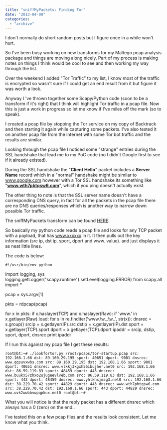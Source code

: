 ```yaml
---
title: "sniffMyPackets: Finding Tor"
date: "2013-04-08"
categories: 
  - "archive"
---
```


I don't normally do short random posts but I figure once in a while won't hurt.

So I've been busy working on new transforms for my Maltego pcap analysis package and things are moving along nicely. Part of my process is making notes on things I think would be cool to see and then working my way through the list.

Over the weekend I added "Tor Traffic" to my list, I know most of the traffic is encrypted so wasn't sure if I could get an end result from it but figure it was worth a look.

Anyway I 've thrown together some Scapy/Python code (soon to be a transform if it's right) that I think will highlight Tor traffic in a pcap file. Now this is just a work in progress so let me know if I've miles off the mark (so to speak).

I created a pcap file by stopping the Tor service on my copy of Backtrack and then starting it again while capturing some packets. I've also tested it on another pcap file from the internet with some Tor bot traffic and the results are similar.

Looking through the pcap file I noticed some "strange" entries during the SSL handshake that lead me to my PoC code (no I didn't Google first to see if it already existed).

During the SSL handshake the "**Client Hello**" packet includes a **Server Name** record which in a "normal" handshake might be similar to www.google.com however with a Tor SSL handshake its something like "**www.wth7pbtqsw6.com**", which if you ping doesn't actually exist.

The other thing to note is that the SSL server name doesn't have a corresponding DNS query, in fact for all the packets in the pcap file there are no DNS queries/responses which is another way to narrow down possible Tor traffic.

The sniffMyPackets transform can be found [HERE](https://github.com/catalyst256/sniffMyPackets/blob/master/src/sniffMyPackets/transforms/findtor.py):

So basically my python code reads a pcap file and looks for any TCP packet with a payload, that has www.xxxxxx in it. It then pulls out the key information (src ip, dst ip, sport, dport and www. value). and just displays it as neat little lines.

The code is below:

`#!/usr/bin/env python`

import logging, sys logging.getLogger("scapy.runtime").setLevel(logging.ERROR) from scapy.all import \*

pcap = sys.argv\[1\]

pkts = rdpcap(pcap)

for x in pkts: if x.haslayer(TCP) and x.haslayer(Raw): if 'www.' in x.getlayer(Raw).load: for s in re.finditer('www.\\w_.\\w_', str(x)): dnsrec = s.group() srcip = x.getlayer(IP).src dstip = x.getlayer(IP).dst sport = x.getlayer(TCP).sport dport = x.getlayer(TCP).dport ipaddr = srcip, dstip, sport, dport, dnsrec print ipaddr

If I run this against my pcap file I get these results:

`root@bt:~# ./lookfortor.py /root/pcaps/tor-startup.pcap src: 192.168.1.66 dst: 89.160.29.195 sport: 40651 dport: 9001 dnsrec: www.qqsuvxwbs.com src: 89.160.29.195 dst: 192.168.1.66 sport: 9001 dport: 40651 dnsrec: www.vlkkj3kgxh56ibujher.net0 src: 192.168.1.66 dst: 86.59.119.83 sport: 48459 dport: 443 dnsrec: www.buukx57zhxo2ujugeevlveb.com src: 86.59.119.83 dst: 192.168.1.66 sport: 443 dport: 48459 dnsrec: www.yhlkhxjmzg3.net0 src: 192.168.1.66 dst: 38.229.70.42 sport: 44829 dport: 443 dnsrec: www.wth7pbtqsw6.com src: 38.229.70.42 dst: 192.168.1.66 sport: 443 dport: 44829 dnsrec: www.uvk2wwbbvwpqpkux.net0 root@bt:~#`

What you will notice is that the reply packet has a different dnsrec which always has a 0 (zero) on the end..

I've tested this on a few pcap files and the results look consistent. Let me know what you think.
